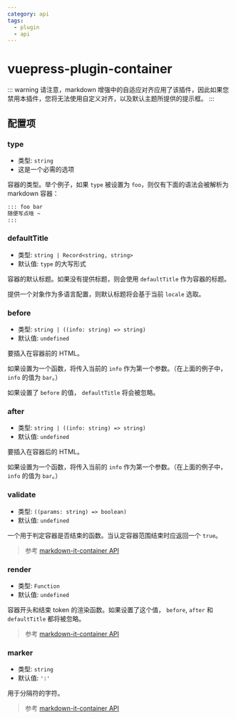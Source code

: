 ```yaml
---
category: api
tags:
  - plugin
  - api
---
```


# vuepress-plugin-container <MyBadge text="改进" />

::: warning
请注意，markdown 增强中的自适应对齐应用了该插件，因此如果您禁用本插件，您将无法使用自定义对齐，以及默认主题所提供的提示框。
:::

## 配置项

### type

- 类型: `string`
- 这是一个必需的选项

容器的类型。举个例子，如果 `type` 被设置为 `foo`，则仅有下面的语法会被解析为 markdown 容器：

```md
::: foo bar
随便写点啥 ~
:::
```

### defaultTitle

- 类型: `string | Record<string, string>`
- 默认值: `type` 的大写形式

容器的默认标题。如果没有提供标题，则会使用 `defaultTitle` 作为容器的标题。

提供一个对象作为多语言配置，则默认标题将会基于当前 `locale` 选取。

### before

- 类型: `string | ((info: string) => string)`
- 默认值: `undefined`

要插入在容器前的 HTML。

如果设置为一个函数，将传入当前的 `info` 作为第一个参数。（在上面的例子中，`info` 的值为 `bar`。）

如果设置了 `before` 的值， `defaultTitle` 将会被忽略。

### after

- 类型: `string | ((info: string) => string)`
- 默认值: `undefined`

要插入在容器后的 HTML。

如果设置为一个函数，将传入当前的 `info` 作为第一个参数。（在上面的例子中，`info` 的值为 `bar`。）

### validate

- 类型: `((params: string) => boolean)`
- 默认值: `undefined`

一个用于判定容器是否结束的函数。当认定容器范围结束时应返回一个 `true`。

> 参考 [markdown-it-container API](https://github.com/markdown-it/markdown-it-container#api)

### render

- 类型: `Function`
- 默认值: `undefined`

容器开头和结束 token 的渲染函数。如果设置了这个值， `before`, `after` 和 `defaultTitle` 都将被忽略。

> 参考 [markdown-it-container API](https://github.com/markdown-it/markdown-it-container#api)

### marker

- 类型: `string`
- 默认值: `':'`

用于分隔符的字符。

> 参考 [markdown-it-container API](https://github.com/markdown-it/markdown-it-container#api)
